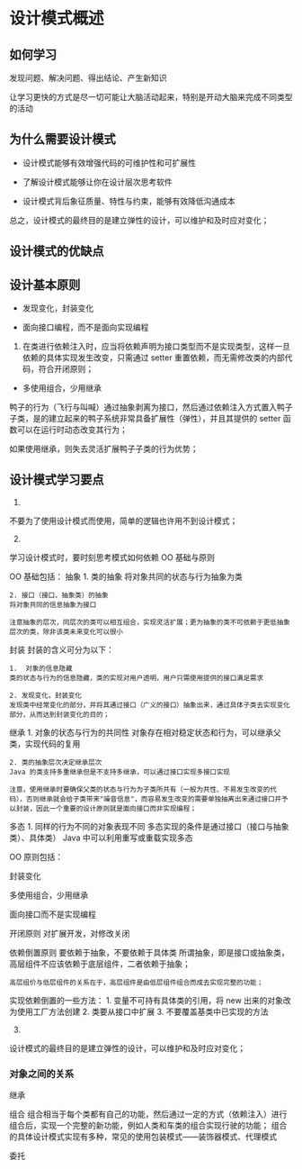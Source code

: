 # 设计模式概述

## 如何学习

发现问题、解决问题、得出结论、产生新知识

让学习更快的方式是尽一切可能让大脑活动起来，特别是开动大脑来完成不同类型的活动

## 为什么需要设计模式

- 设计模式能够有效增强代码的可维护性和可扩展性

- 了解设计模式能够让你在设计层次思考软件

- 设计模式背后象征质量、特性与约束，能够有效降低沟通成本

总之，设计模式的最终目的是建立弹性的设计，可以维护和及时应对变化；

## 设计模式的优缺点

## 设计基本原则

- 发现变化，封装变化

- 面向接口编程，而不是面向实现编程

1. 在类进行依赖注入时，应当将依赖声明为接口类型而不是实现类型，这样一旦依赖的具体实现发生改变，只需通过 setter 重置依赖，而无需修改类的内部代码，符合开闭原则；

- 多使用组合，少用继承

鸭子的行为（飞行与叫喊）通过抽象剥离为接口，然后通过依赖注入方式置入鸭子子类，是的建立起来的鸭子系统非常具备扩展性（弹性），并且其提供的 setter 函数可以在运行时动态改变其行为；

如果使用继承，则失去灵活扩展鸭子子类的行为优势；

## 设计模式学习要点

1.
不要为了使用设计模式而使用，简单的逻辑也许用不到设计模式；

2.
学习设计模式时，要时刻思考模式如何依赖 OO 基础与原则

OO 基础包括：
抽象
    1. 类的抽象
    将对象共同的状态与行为抽象为类
    
    2. 接口（接口、抽象类）的抽象
    将对象共同的信息抽象为接口
    
    注意抽象的层次，同层次的类可以相互组合，实现灵活扩展；更为抽象的类不可依赖于更低抽象层次的类，除非该类未来变化可以很小

封装
    封装的含义可分为以下：
    
    1.  对象的信息隐藏
    类的状态与行为的信息隐藏，类的实现对用户透明，用户只需使用提供的接口满足需求
    
    2. 发现变化，封装变化
    发现类中经常变化的部分，并将其通过接口（广义的接口）抽象出来，通过具体子类去实现变化部分，从而达到封装变化的目的；
    
继承
    1. 对象的状态与行为的共同性
    对象存在相对稳定状态和行为，可以继承父类，实现代码的复用
    
    2. 类的抽象层次决定继承层次
    Java 的类支持多重继承但是不支持多继承，可以通过接口实现多接口实现
    
    注意，使用继承时要确保父类的状态与行为为子类所共有（一般为共性、不易发生改变的代码），否则继承就会给子类带来"噪音信息"，而容易发生改变的需要单独抽离出来通过接口并予以封装，因此一个重要的设计原则就是面向接口而非实现编程；
    
多态
    1. 同样的行为不同的对象表现不同
    多态实现的条件是通过接口（接口与抽象类）、具体类）
    Java 中可以利用重写或重载实现多态

OO 原则包括：

封装变化

多使用组合，少用继承

面向接口而不是实现编程

开闭原则
    对扩展开发，对修改关闭

依赖倒置原则
    要依赖于抽象，不要依赖于具体类
    所谓抽象，即是接口或抽象类，高层组件不应该依赖于底层组件，二者依赖于抽象；
    
    高层组价与低层组件的关系在于，高层组件是由低层组件组合而成去实现完整的功能；
    
   实现依赖倒置的一些方法：
    1. 变量不可持有具体类的引用，将 new 出来的对象改为使用工厂方法创建
    2. 类要从接口中扩展
    3. 不要覆盖基类中已实现的方法

3.
设计模式的最终目的是建立弹性的设计，可以维护和及时应对变化；

### 对象之间的关系

继承

组合
    组合相当于每个类都有自己的功能，然后通过一定的方式（依赖注入）进行组合后，实现一个完整的新功能，例如人类和车类的组合实现行驶的功能；
    组合的具体设计模式实现有多种，常见的使用包装模式——装饰器模式、代理模式

委托

